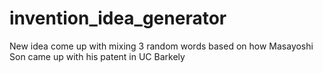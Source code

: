 # invention_idea_generator
New idea come up with mixing  3 random words
based on how Masayoshi Son came up with his patent in UC Barkely

